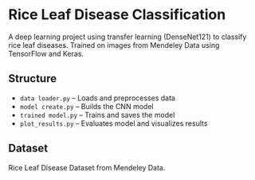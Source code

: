 # Rice Leaf Disease Classification

A deep learning project using transfer learning (DenseNet121) to classify rice leaf diseases. Trained on images from Mendeley Data using TensorFlow and Keras.

## Structure
- `data loader.py` – Loads and preprocesses data
- `model create.py` – Builds the CNN model
- `trained model.py` – Trains and saves the model
- `plot_results.py` – Evaluates model and visualizes results

## Dataset
Rice Leaf Disease Dataset from Mendeley Data.

